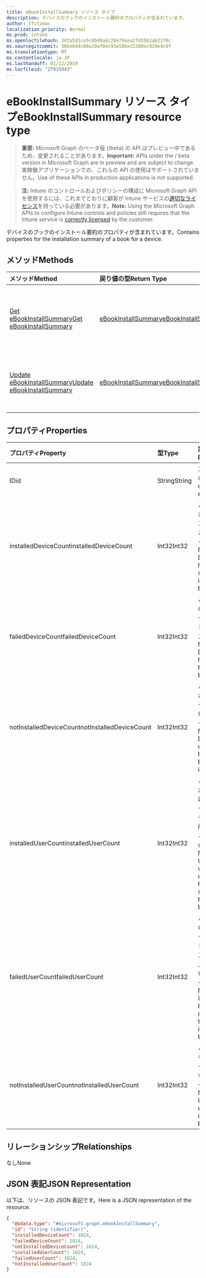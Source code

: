 ```yaml
---
title: eBookInstallSummary リソース タイプ
description: デバイスのブックのインストール要約のプロパティが含まれています。
author: tfitzmac
localization_priority: Normal
ms.prod: intune
ms.openlocfilehash: 3d3a5d1ce5c05d0a8c20a79aea2fd3562ab2170c
ms.sourcegitcommit: 36be044c89a19af84c93e586e22200ec919e4c9f
ms.translationtype: MT
ms.contentlocale: ja-JP
ms.lasthandoff: 01/12/2019
ms.locfileid: "27915943"
---
```

# <a name="ebookinstallsummary-resource-type"></a><span data-ttu-id="7ac3f-103">eBookInstallSummary リソース タイプ</span><span class="sxs-lookup"><span data-stu-id="7ac3f-103">eBookInstallSummary resource type</span></span>

> <span data-ttu-id="7ac3f-104">**重要:** Microsoft Graph のベータ版 (/beta) の API はプレビュー中であるため、変更されることがあります。</span><span class="sxs-lookup"><span data-stu-id="7ac3f-104">**Important:** APIs under the / beta version in Microsoft Graph are in preview and are subject to change.</span></span> <span data-ttu-id="7ac3f-105">実稼働アプリケーションでの、これらの API の使用はサポートされていません。</span><span class="sxs-lookup"><span data-stu-id="7ac3f-105">Use of these APIs in production applications is not supported.</span></span>

> <span data-ttu-id="7ac3f-106">**注:** Intune のコントロールおよびポリシーの構成に Microsoft Graph API を使用するには、これまでどおりに顧客が Intune サービスの[適切なライセンス](https://go.microsoft.com/fwlink/?linkid=839381)を持っている必要があります。</span><span class="sxs-lookup"><span data-stu-id="7ac3f-106">**Note:** Using the Microsoft Graph APIs to configure Intune controls and policies still requires that the Intune service is [correctly licensed](https://go.microsoft.com/fwlink/?linkid=839381) by the customer.</span></span>

<span data-ttu-id="7ac3f-107">デバイスのブックのインストール要約のプロパティが含まれています。</span><span class="sxs-lookup"><span data-stu-id="7ac3f-107">Contains properties for the installation summary of a book for a device.</span></span>
## <a name="methods"></a><span data-ttu-id="7ac3f-108">メソッド</span><span class="sxs-lookup"><span data-stu-id="7ac3f-108">Methods</span></span>
|<span data-ttu-id="7ac3f-109">メソッド</span><span class="sxs-lookup"><span data-stu-id="7ac3f-109">Method</span></span>|<span data-ttu-id="7ac3f-110">戻り値の型</span><span class="sxs-lookup"><span data-stu-id="7ac3f-110">Return Type</span></span>|<span data-ttu-id="7ac3f-111">説明</span><span class="sxs-lookup"><span data-stu-id="7ac3f-111">Description</span></span>|
|:---|:---|:---|
|[<span data-ttu-id="7ac3f-112">Get eBookInstallSummary</span><span class="sxs-lookup"><span data-stu-id="7ac3f-112">Get eBookInstallSummary</span></span>](../api/intune-books-ebookinstallsummary-get.md)|[<span data-ttu-id="7ac3f-113">eBookInstallSummary</span><span class="sxs-lookup"><span data-stu-id="7ac3f-113">eBookInstallSummary</span></span>](../resources/intune-books-ebookinstallsummary.md)|<span data-ttu-id="7ac3f-114">[eBookInstallSummary](../resources/intune-books-ebookinstallsummary.md) オブジェクトのプロパティとリレーションシップを読み取ります。</span><span class="sxs-lookup"><span data-stu-id="7ac3f-114">Read properties and relationships of the [eBookInstallSummary](../resources/intune-books-ebookinstallsummary.md) object.</span></span>|
|[<span data-ttu-id="7ac3f-115">Update eBookInstallSummary</span><span class="sxs-lookup"><span data-stu-id="7ac3f-115">Update eBookInstallSummary</span></span>](../api/intune-books-ebookinstallsummary-update.md)|[<span data-ttu-id="7ac3f-116">eBookInstallSummary</span><span class="sxs-lookup"><span data-stu-id="7ac3f-116">eBookInstallSummary</span></span>](../resources/intune-books-ebookinstallsummary.md)|<span data-ttu-id="7ac3f-117">[eBookInstallSummary](../resources/intune-books-ebookinstallsummary.md) オブジェクトのプロパティを更新します。</span><span class="sxs-lookup"><span data-stu-id="7ac3f-117">Update the properties of a [eBookInstallSummary](../resources/intune-books-ebookinstallsummary.md) object.</span></span>|

## <a name="properties"></a><span data-ttu-id="7ac3f-118">プロパティ</span><span class="sxs-lookup"><span data-stu-id="7ac3f-118">Properties</span></span>
|<span data-ttu-id="7ac3f-119">プロパティ</span><span class="sxs-lookup"><span data-stu-id="7ac3f-119">Property</span></span>|<span data-ttu-id="7ac3f-120">型</span><span class="sxs-lookup"><span data-stu-id="7ac3f-120">Type</span></span>|<span data-ttu-id="7ac3f-121">説明</span><span class="sxs-lookup"><span data-stu-id="7ac3f-121">Description</span></span>|
|:---|:---|:---|
|<span data-ttu-id="7ac3f-122">ID</span><span class="sxs-lookup"><span data-stu-id="7ac3f-122">id</span></span>|<span data-ttu-id="7ac3f-123">String</span><span class="sxs-lookup"><span data-stu-id="7ac3f-123">String</span></span>|<span data-ttu-id="7ac3f-124">エンティティのキー。</span><span class="sxs-lookup"><span data-stu-id="7ac3f-124">Key of the entity.</span></span>|
|<span data-ttu-id="7ac3f-125">installedDeviceCount</span><span class="sxs-lookup"><span data-stu-id="7ac3f-125">installedDeviceCount</span></span>|<span data-ttu-id="7ac3f-126">Int32</span><span class="sxs-lookup"><span data-stu-id="7ac3f-126">Int32</span></span>|<span data-ttu-id="7ac3f-127">このブックが正常にインストールされたデバイスの数。</span><span class="sxs-lookup"><span data-stu-id="7ac3f-127">Number of Devices that have successfully installed this book.</span></span>|
|<span data-ttu-id="7ac3f-128">failedDeviceCount</span><span class="sxs-lookup"><span data-stu-id="7ac3f-128">failedDeviceCount</span></span>|<span data-ttu-id="7ac3f-129">Int32</span><span class="sxs-lookup"><span data-stu-id="7ac3f-129">Int32</span></span>|<span data-ttu-id="7ac3f-130">このブックのインストールが失敗したデバイスの数。</span><span class="sxs-lookup"><span data-stu-id="7ac3f-130">Number of Devices that have failed to install this book.</span></span>|
|<span data-ttu-id="7ac3f-131">notInstalledDeviceCount</span><span class="sxs-lookup"><span data-stu-id="7ac3f-131">notInstalledDeviceCount</span></span>|<span data-ttu-id="7ac3f-132">Int32</span><span class="sxs-lookup"><span data-stu-id="7ac3f-132">Int32</span></span>|<span data-ttu-id="7ac3f-133">このブックがインストールされていないデバイスの数。</span><span class="sxs-lookup"><span data-stu-id="7ac3f-133">Number of Devices that does not have this book installed.</span></span>|
|<span data-ttu-id="7ac3f-134">installedUserCount</span><span class="sxs-lookup"><span data-stu-id="7ac3f-134">installedUserCount</span></span>|<span data-ttu-id="7ac3f-135">Int32</span><span class="sxs-lookup"><span data-stu-id="7ac3f-135">Int32</span></span>|<span data-ttu-id="7ac3f-136">このブックがすべて正常にインストールされたデバイスを所有しているユーザーの数。</span><span class="sxs-lookup"><span data-stu-id="7ac3f-136">Number of Users whose devices have all succeeded to install this book.</span></span>|
|<span data-ttu-id="7ac3f-137">failedUserCount</span><span class="sxs-lookup"><span data-stu-id="7ac3f-137">failedUserCount</span></span>|<span data-ttu-id="7ac3f-138">Int32</span><span class="sxs-lookup"><span data-stu-id="7ac3f-138">Int32</span></span>|<span data-ttu-id="7ac3f-139">このブックのインストールが失敗したデバイスを 1 台以上所有しているユーザーの数。</span><span class="sxs-lookup"><span data-stu-id="7ac3f-139">Number of Users that have 1 or more device that failed to install this book.</span></span>|
|<span data-ttu-id="7ac3f-140">notInstalledUserCount</span><span class="sxs-lookup"><span data-stu-id="7ac3f-140">notInstalledUserCount</span></span>|<span data-ttu-id="7ac3f-141">Int32</span><span class="sxs-lookup"><span data-stu-id="7ac3f-141">Int32</span></span>|<span data-ttu-id="7ac3f-142">このブックをインストールしていないユーザーの数。</span><span class="sxs-lookup"><span data-stu-id="7ac3f-142">Number of Users that did not install this book.</span></span>|

## <a name="relationships"></a><span data-ttu-id="7ac3f-143">リレーションシップ</span><span class="sxs-lookup"><span data-stu-id="7ac3f-143">Relationships</span></span>
<span data-ttu-id="7ac3f-144">なし</span><span class="sxs-lookup"><span data-stu-id="7ac3f-144">None</span></span>
## <a name="json-representation"></a><span data-ttu-id="7ac3f-145">JSON 表記</span><span class="sxs-lookup"><span data-stu-id="7ac3f-145">JSON Representation</span></span>
<span data-ttu-id="7ac3f-146">以下は、リソースの JSON 表記です。</span><span class="sxs-lookup"><span data-stu-id="7ac3f-146">Here is a JSON representation of the resource.</span></span>
<!-- {
  "blockType": "resource",
  "keyProperty": "id",
  "@odata.type": "microsoft.graph.eBookInstallSummary"
}
-->
``` json
{
  "@odata.type": "#microsoft.graph.eBookInstallSummary",
  "id": "String (identifier)",
  "installedDeviceCount": 1024,
  "failedDeviceCount": 1024,
  "notInstalledDeviceCount": 1024,
  "installedUserCount": 1024,
  "failedUserCount": 1024,
  "notInstalledUserCount": 1024
}
```





